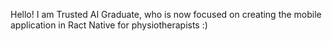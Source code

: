 Hello!
I am Trusted AI Graduate, who is now focused on creating the mobile application in Ract Native for physiotherapists :) 
